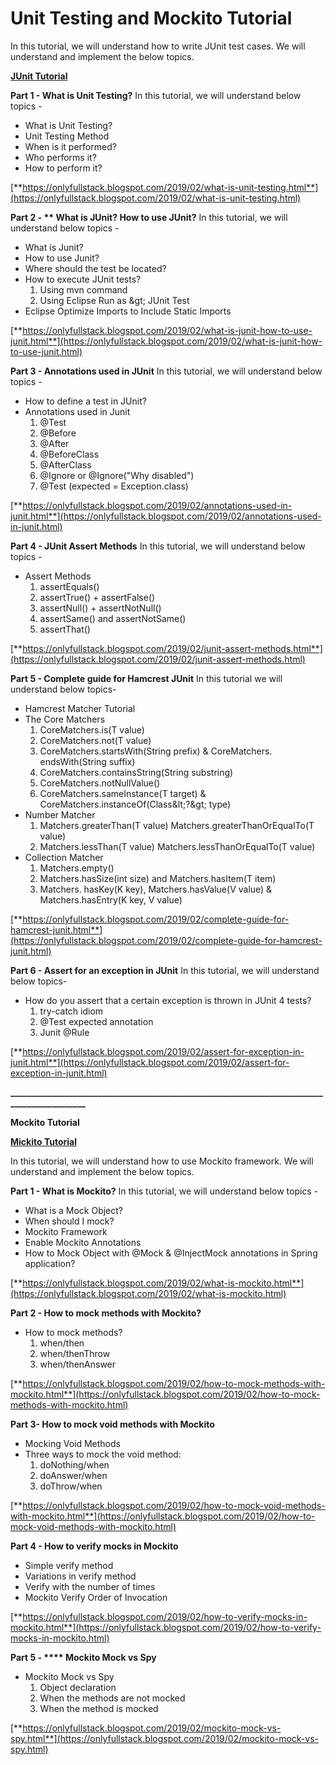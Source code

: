 # Unit Testing and Mockito Tutorial
In this tutorial, we will understand how to write JUnit test cases. We will understand and implement the below topics.

[**JUnit Tutorial**](https://onlyfullstack.blogspot.com/2019/02/junit-tutorial.html)

**Part 1 - What is Unit Testing?**
In this tutorial, we will understand below topics -
 - What is Unit Testing?
 - Unit Testing Method
 - When is it performed?
 - Who performs it?
 - How to perform it?
 
[**https://onlyfullstack.blogspot.com/2019/02/what-is-unit-testing.html**](https://onlyfullstack.blogspot.com/2019/02/what-is-unit-testing.html)

**Part 2 - ** What is JUnit? How to use JUnit?**
In this tutorial, we will understand below topics -
 - What is Junit?
 - How to use Junit?
 - Where should the test be located?
 - How to execute JUnit tests?
    1. Using mvn command
    2. Using Eclipse Run as \&gt; JUnit Test
 - Eclipse Optimize Imports to Include Static Imports
 
[**https://onlyfullstack.blogspot.com/2019/02/what-is-junit-how-to-use-junit.html**](https://onlyfullstack.blogspot.com/2019/02/what-is-junit-how-to-use-junit.html)

**Part 3 - Annotations used in JUnit**
In this tutorial, we will understand below topics -
 - How to define a test in JUnit?
 - Annotations used in Junit
    1. @Test
    2. @Before
    3. @After
    4. @BeforeClass
    5. @AfterClass
    6. @Ignore or @Ignore(&quot;Why disabled&quot;)
    7. @Test (expected = Exception.class)

[**https://onlyfullstack.blogspot.com/2019/02/annotations-used-in-junit.html**](https://onlyfullstack.blogspot.com/2019/02/annotations-used-in-junit.html)

**Part 4 - JUnit Assert Methods**
In this tutorial, we will understand below topics -
- Assert Methods
    1. assertEquals()
    2. assertTrue() + assertFalse()
    3. assertNull() + assertNotNull()
    4. assertSame() and assertNotSame()
    5. assertThat()

[**https://onlyfullstack.blogspot.com/2019/02/junit-assert-methods.html**](https://onlyfullstack.blogspot.com/2019/02/junit-assert-methods.html)

**Part 5 - Complete guide for Hamcrest JUnit**
In this tutorial we will understand below topics-
- Hamcrest Matcher Tutorial
- The Core Matchers
    1. CoreMatchers.is(T value)
    2. CoreMatchers.not(T value)
    3. CoreMatchers.startsWith(String prefix) &amp; CoreMatchers. endsWith(String suffix)
    4. CoreMatchers.containsString(String substring)
    5. CoreMatchers.notNullValue()
    6. CoreMatchers.sameInstance(T target) &amp; CoreMatchers.instanceOf(Class\&lt;?\&gt; type)
- Number Matcher
    1. Matchers.greaterThan(T value) Matchers.greaterThanOrEqualTo(T value)
    2. Matchers.lessThan(T value) Matchers.lessThanOrEqualTo(T value)
- Collection Matcher
    1. Matchers.empty()
    2. Matchers.hasSize(int size) and Matchers.hasItem(T item)
    3. Matchers. hasKey(K key), Matchers.hasValue(V value) &amp; Matchers.hasEntry(K key, V value)

[**https://onlyfullstack.blogspot.com/2019/02/complete-guide-for-hamcrest-junit.html**](https://onlyfullstack.blogspot.com/2019/02/complete-guide-for-hamcrest-junit.html)

**Part 6 - Assert for an exception in JUnit**
In this tutorial, we will understand below topics-
 - How do you assert that a certain exception is thrown in JUnit 4 tests?
    1. try-catch idiom
    2. @Test expected annotation
    3. Junit @Rule

[**https://onlyfullstack.blogspot.com/2019/02/assert-for-exception-in-junit.html**](https://onlyfullstack.blogspot.com/2019/02/assert-for-exception-in-junit.html)


**_____________________________________________________________________________________________**

**Mockito Tutorial**

[**Mickito Tutorial**](https://onlyfullstack.blogspot.com/2019/02/mockito-tutorial.html)

In this tutorial, we will understand how to use Mockito framework. We will understand and implement the below topics.

**Part 1 - What is Mockito?**
In this tutorial, we will understand below topics -
- What is a Mock Object?
- When should I mock?
- Mockito Framework
- Enable Mockito Annotations
- How to Mock Object with @Mock &amp; @InjectMock annotations in Spring application?

[**https://onlyfullstack.blogspot.com/2019/02/what-is-mockito.html**](https://onlyfullstack.blogspot.com/2019/02/what-is-mockito.html)

**Part 2 - How to mock methods with Mockito?**
 - How to mock methods?
     1. when/then
     2. when/thenThrow
     3. when/thenAnswer

[**https://onlyfullstack.blogspot.com/2019/02/how-to-mock-methods-with-mockito.html**](https://onlyfullstack.blogspot.com/2019/02/how-to-mock-methods-with-mockito.html)

**Part 3- How to mock void methods with Mockito**
 - Mocking Void Methods
 - Three ways to mock the void method:
     1. doNothing/when
     2. doAnswer/when
     3. doThrow/when

[**https://onlyfullstack.blogspot.com/2019/02/how-to-mock-void-methods-with-mockito.html**](https://onlyfullstack.blogspot.com/2019/02/how-to-mock-void-methods-with-mockito.html)

**Part 4 - How to verify mocks in Mockito**
 - Simple verify method
 - Variations in verify method
 - Verify with the number of times
 - Mockito Verify Order of Invocation

[**https://onlyfullstack.blogspot.com/2019/02/how-to-verify-mocks-in-mockito.html**](https://onlyfullstack.blogspot.com/2019/02/how-to-verify-mocks-in-mockito.html)

**Part 5 - **** Mockito Mock vs Spy**
 - Mockito Mock vs Spy
     1. Object declaration
     2. When the methods are not mocked
     3. When the method is mocked

[**https://onlyfullstack.blogspot.com/2019/02/mockito-mock-vs-spy.html**](https://onlyfullstack.blogspot.com/2019/02/mockito-mock-vs-spy.html)
